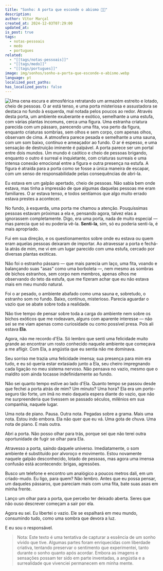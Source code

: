 ```yaml
---
title: "Sonho: A porta que esconde o abismo 🌌🚪"
description: 
author: Vítor Marçal
created_at: 2024-12-03T07:29:00
updated_at: 
is_post: true
tags:
  - notas-pessoais
  - medo
  - portugues
related:
  - "[[tags/notas-pessoais]]"
  - "[[tags/medo]]"
  - "[[tags/portugues]]"
image: img/sonhos/sonho-a-porta-que-esconde-o-abismo.webp
language: pt
localized_post_paths: 
has_localized_posts: false
---
```


![Uma cena escura e atmosférica retratando um armazém estreito e lotado, cheio de pessoas. O ar está tenso, e uma porta misteriosa e assustadora se destaca no fundo à esquerda, mal notada pelos poucos ao redor. Através desta porta, um ambiente exuberante e exótico, semelhante a uma estufa, com várias plantas incomuns, cerca uma figura. Uma estranha criatura parecida com um pássaro, parecendo uma fita, voa perto da figura, enquanto criaturas sombrias, sem olhos e sem corpo, com apenas olhos, observam de cima. A atmosfera parece pesada e semelhante a uma sauna, com um som baixo, contínuo e ameaçador ao fundo. O ar é espesso, e uma sensação de destruição iminente é palpável. A porta parece ser um portal entre dois mundos. Um mundo é caótico e cheio de pessoas brigando, enquanto o outro é surreal e inquietante, com criaturas surreais e uma intensa conexão emocional entre a figura e outra presença na estufa. A figura é atraída para a porta como se fosse a única maneira de escapar, com um senso de responsabilidade pelas consequências de abri-la.](img/sonhos/sonho-a-porta-que-esconde-o-abismo.webp)

Eu estava em um galpão apertado, cheio de pessoas. Não sabia bem onde estava, mas tinha a impressão de que algumas daquelas pessoas me eram familiares. O ar estava tenso, e todos sentíamos que algo muito errado estava prestes a acontecer.

No fundo, à esquerda, uma porta me chamou a atenção. Pouquíssimas pessoas estavam próximas a ela e, pensando agora, talvez elas a ignorassem completamente. Digo, era uma porta, nada de muito especial — mas parecia que só eu poderia vê-la. **Senti-la**, sim, só eu poderia senti-la, é mais apropriado.

Fui em sua direção, e os questionamentos sobre onde eu estava ou quem eram aquelas pessoas deixaram de importar. Ao atravessar a porta e fechá-la atrás de mim, me vi em um lugar parecido com uma estufa, cercado por diversas plantas exóticas.

Não foi o estranho pássaro — que mais parecia um laço, uma fita, voando e balançando suas "asas" como uma borboleta —, nem mesmo as sombras de bichos estranhos, sem corpo nem membros, apenas olhos me observando do teto da estufa, que me fizeram achar que eu não estava mais em meu mundo natural.

Foi o ar pesado, o ambiente abafado como uma sauna e, sobretudo, o estranho som no fundo. Baixo, contínuo, misterioso. Parecia aguardar o vazio que se abate sobre toda a realidade.

Não tive tempo de pensar sobre toda a carga do ambiente nem sobre os bichos exóticos que me rodeavam, alguns com aparente interesse — não sei se me viam apenas como curiosidade ou como possível presa. Pois ali estava **Ela**.

Agora, não me recordo d'Ela. Só lembro que senti uma felicidade muito grande ao encontrar um rosto conhecido naquele ambiente que começava a me afligir. Com Ela, a angústia que eu sentia não me dominava.

Seu sorriso me trazia uma felicidade imensa; sua presença para mim era tudo, e eu só queria estar extasiado junto a Ela, seu cheiro impregnando cada ligação no meu sistema nervoso. Não pensava no vazio, mesmo que o maldito som ainda tocasse indefinidamente ao fundo.

Não sei quanto tempo estive ao lado d'Ela. Quanto tempo se passou desde que fechei a porta atrás de mim? Um minuto? Uma hora? Ela era um porto-seguro tão forte, um ímã no meio daquela espera diante do vazio, que não me surpreenderia que tivessem se passado séculos, milênios em sua companhia, naquele lugar.

Uma nota de piano. Pausa. Outra nota. Pegadas sobre a grama. Mais uma nota. Estou indo embora. Ela não quer que eu vá. Uma gota de chuva. Uma nota de piano. E mais outra.

Abri a porta. Não posso olhar para trás, porque sei que não terei outra oportunidade de fugir se olhar para Ela.

Atravesso a porta, saindo daquele universo. Imediatamente, o som ambiente é substituído por alvoroço e movimento. Estou novamente naquele galpão desconhecido, lotado de pessoas, mas agora uma imensa confusão está acontecendo: brigas, agressões.

Busco um telefone e encontro um analógico a poucos metros dali, em um criado-mudo. Eu ligo, para quem? Não lembro. Antes que eu possa pensar, um daqueles pássaros, que pareciam mais com uma fita, bate suas asas em minha frente.

Lanço um olhar para a porta, que percebo ter deixado aberta. Seres que não ouso descrever começam a sair por ela.

Agora eu sei. Eu libertei o vazio. Ele se espalhará em meu mundo, consumindo tudo, como uma sombra que devora a luz.

E eu sou o responsável.

> Nota: Este texto é uma tentativa de capturar a essência de um sonho vívido que tive. Algumas partes foram enriquecidas com liberdade criativa, tentando preservar o sentimento que experimentei, tanto durante o sonho quanto após acordar. Embora as imagens e sensações possam ter sido em parte inventadas, a angústia e a surrealidade que vivenciei permanecem em minha mente.